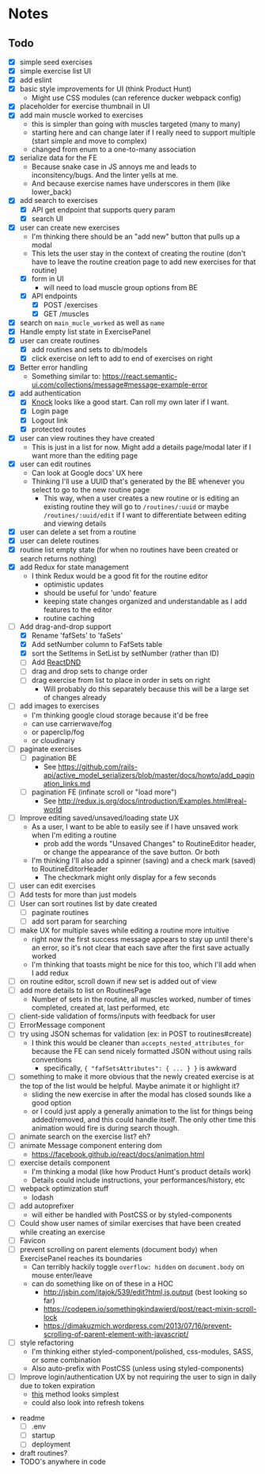 # Notes

## Todo
- [x] simple seed exercises
- [x] simple exercise list UI
- [x] add eslint
- [x] basic style improvements for UI (think Product Hunt)
  - Might use CSS modules (can reference ducker webpack config)
- [x] placeholder for exercise thumbnail in UI
- [x] add main muscle worked to exercises
  - this is simpler than going with muscles targeted (many to many)
  - starting here and can change later if I really need to support multiple (start simple and
    move to complex)
  - changed from enum to a one-to-many association
- [x] serialize data for the FE
  - Because snake case in JS annoys me and leads to inconsitency/bugs. And the linter yells at me.
  - And because exercise names have underscores in them (like lower_back)
- [x] add search to exercises
  - [x] API get endpoint that supports query param
  - [x] search UI
- [x] user can create new exercises
  - I'm thinking there should be an "add new" button that pulls up a modal
  - This lets the user stay in the context of creating the routine (don't have to leave the routine
    creation page to add new exercises for that routine)
  - [x] form in UI
    - will need to load muscle group options from BE
  - [x] API endpoints
    - [x] POST /exercises
    - [x] GET /muscles
- [x] search on `main_mucle_worked` as well as `name`
- [x] Handle empty list state in ExercisePanel
- [x] user can create routines
  - [x] add routines and sets to db/models
  - [x] click exercise on left to add to end of exercises on right
- [x] Better error handling
  - Something similar to: https://react.semantic-ui.com/collections/message#message-example-error
- [x] add authentication
  - [x] [Knock](https://github.com/nsarno/knock) looks like a good start. Can roll my own later if I want.
  - [x] Login page
  - [x] Logout link
  - [x] protected routes
- [x] user can view routines they have created
  - This is just in a list for now. Might add a details page/modal later if I want more than the
    editing page
- [x] user can edit routines
  - Can look at Google docs' UX here
  - Thinking I'll use a UUID that's generated by the BE whenever you select to go to the new routine
    page
    - This way, when a user creates a new routine or is editing an existing routine they will go to
      `/routines/:uuid` or maybe `/routines/:uuid/edit` if I want to differentiate between editing
      and viewing details
- [x] user can delete a set from a routine
- [x] user can delete routines
- [x] routine list empty state (for when no routines have been created or search returns nothing)
- [x] add Redux for state management
  - I think Redux would be a good fit for the routine editor
    - optimistic updates
    - should be useful for 'undo' feature
    - keeping state changes organized and understandable as I add features to the editor
    - routine caching
- [ ] Add drag-and-drop support
  - [x] Rename 'fafSets' to 'faSets'
  - [x] Add setNumber column to FafSets table
  - [x] sort the SetItems in SetList by setNumber (rather than ID)
  - [ ] Add [ReactDND](http://react-dnd.github.io/react-dnd/)
  - [ ] drag and drop sets to change order
  - [ ] drag exercise from list to place in order in sets on right
    - Will probably do this separately because this will be a large set of
      changes already
- [ ] add images to exercises
  - I'm thinking google cloud storage because it'd be free
  - can use carrierwave/fog
  - or paperclip/fog
  - or cloudinary
- [ ] paginate exercises
  - [ ] pagination BE
    - See https://github.com/rails-api/active_model_serializers/blob/master/docs/howto/add_pagination_links.md
  - [ ] pagination FE (infinate scroll or "load more")
    - See http://redux.js.org/docs/introduction/Examples.html#real-world
- [ ] Improve editing saved/unsaved/loading state UX
  - As a user, I want to be able to easily see if I have unsaved work when I'm
    editing a routine
    - prob add the words "Unsaved Changes" to RoutineEditor header, or change
      the appearance of the save button. Or both
  - I'm thinking I'll also add a spinner (saving) and a check mark (saved) to
    RoutineEditorHeader
    - The checkmark might only display for a few seconds
- [ ] user can edit exercises
- [ ] Add tests for more than just models
- [ ] User can sort routines list by date created
  - [ ] paginate routines
  - [ ] add sort param for searching
- [ ] make UX for multiple saves while editing a routine more intuitive
  - right now the first success message appears to stay up until there's an error, so it's not clear that
    each save after the first save actually worked
  - I'm thinking that toasts might be nice for this too, which I'll add when I add redux
- [ ] on routine editor, scroll down if new set is added out of view
- [ ] add more details to list on RoutinesPage
  - Number of sets in the routine, all muscles worked, number of times completed, created at,
    last performed, etc
- [ ] client-side validation of forms/inputs with feedback for user
- [ ] ErrorMessage component
- [ ] try using JSON schemas for validation (ex: in POST to routines#create)
  - I think this would be cleaner than `accepts_nested_attributes_for` because the FE can send nicely
    formatted JSON without using rails conventions
    - specifically, `{ "fafSetsAttributes": { ... } }` is awkward
- [ ] something to make it more obvious that the newly created exercise is at the top of the list
      would be helpful. Maybe animate it or highlight it?
  - sliding the new exercise in after the modal has closed sounds like a good option
  - or I could just apply a generally animation to the list for things being added/removed, and this
    could handle itself. The only other time this animation would fire is during search though.
- [ ] animate search on the exercise list? eh?
- [ ] animate Message component entering dom
  - https://facebook.github.io/react/docs/animation.html
- [ ] exercise details component
  - I'm thinking a modal (like how Product Hunt's product details work)
  - Details could include instructions, your performances/history, etc
- [ ] webpack optimization stuff
  - lodash
- [ ] add autoprefixer
  - will either be handled with PostCSS or by styled-components
- [ ] Could show user names of similar exercises that have been created while creating an exercise
- [ ] Favicon
- [ ] prevent scrolling on parent elements (document body) when ExercisePanel reaches its boundaries
  - Can terribly hackily toggle `overflow: hidden` on `document.body` on mouse enter/leave
  - can do something like on of these in a HOC
    - http://jsbin.com/itajok/539/edit?html,js,output (best looking so far)
    - https://codepen.io/somethingkindawierd/post/react-mixin-scroll-lock
    - https://dimakuzmich.wordpress.com/2013/07/16/prevent-scrolling-of-parent-element-with-javascript/
- [ ] style refactoring
  - I'm thinking either styled-component/polished, css-modules, SASS, or some combination
  - Also auto-prefix with PostCSS (unless using styled-components)
- [ ] Improve login/authentication UX by not requiring the user to sign in daily due to token
      expiration
  - [this](http://stackoverflow.com/a/26834685) method looks simplest
  - could also look into refresh tokens
- readme
  - [ ] .env
  - [ ] startup
  - [ ] deployment
- draft routines?
- TODO's anywhere in code
